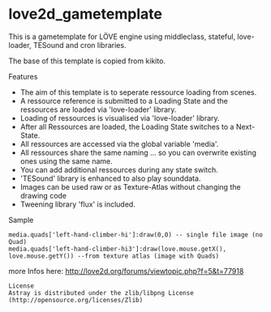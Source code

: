 love2d_gametemplate
===================

This is a gametemplate for LÖVE engine using middleclass, stateful, love-loader, TESound and cron libraries.

The base of this template is copied from kikito.

Features

- The aim of this template is to seperate ressource loading from scenes.
- A ressource reference is submitted to a Loading State and the ressources are loaded via 'love-loader' library.
- Loading of ressources is visualised via 'love-loader' library.
- After all Ressources are loaded, the Loading State switches to a Next-State.
- All ressources are accessed via the global variable 'media'.
- All ressources share the same naming ... so you can overwrite existing ones using the same name.
- You can add additional ressources during any state switch.
- 'TESound' library is enhanced to also play sounddata.
- Images can be used raw or as Texture-Atlas without changing the drawing code
- Tweening library 'flux' is included.

Sample
```
media.quads['left-hand-climber-hi']:draw(0,0) -- single file image (no Quad)
media.quads['left-hand-climber-hi3']:draw(love.mouse.getX(), love.mouse.getY()) --from texture atlas (image with Quads)
```

more Infos here: http://love2d.org/forums/viewtopic.php?f=5&t=77918

```
License
Astray is distributed under the zlib/libpng License (http://opensource.org/licenses/Zlib)
